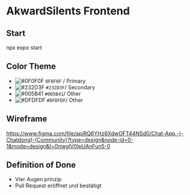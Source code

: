 # AkwardSilents Frontend

## Start
npx expo start

## Color Theme

- ![#0F0F0F](https://placehold.co/15x15/0F0F0F/0F0F0F.png) `0F0F0F` / Primary
- ![#232D3F](https://placehold.co/15x15/232D3F/232D3F.png) `#232D3F`/ Secondary
- ![#005B41](https://placehold.co/15x15/005B41/005B41.png) `#005B41`/ Other
- ![#DFDFDF](https://placehold.co/15x15/DFDFDF/DFDFDF.png) `#DFDFDF`/ Other

## Wireframe

https://www.figma.com/file/apjRQ6YHz6XdwOFT44NSd0/Chat-App.-(-Chatdong)-(Community)?type=design&node-id=0-1&mode=design&t=0meglV0IpUAnFun5-0


## Definition of Done

- Vier Augen prinzip
- Pull Request eröffnet und bestätigt
